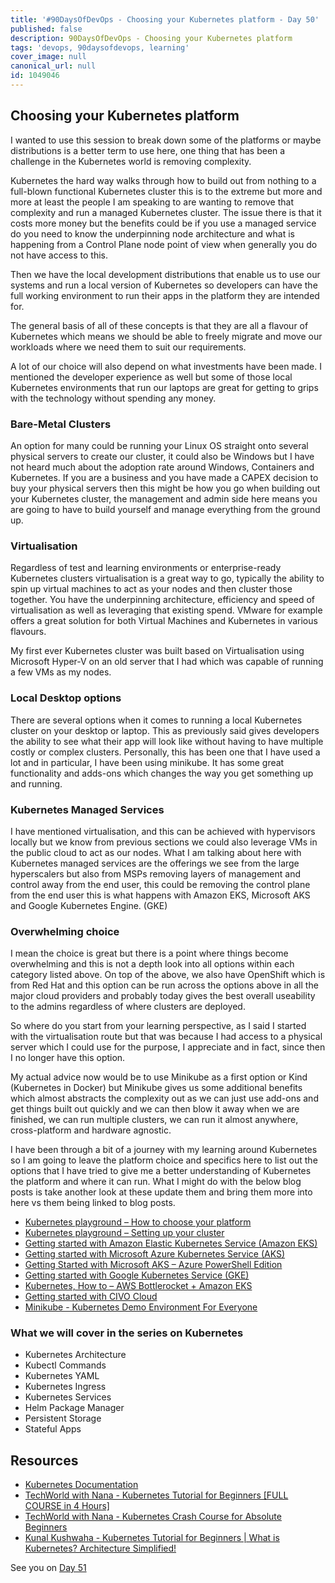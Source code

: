 ```yaml
---
title: '#90DaysOfDevOps - Choosing your Kubernetes platform - Day 50'
published: false
description: 90DaysOfDevOps - Choosing your Kubernetes platform
tags: 'devops, 90daysofdevops, learning'
cover_image: null
canonical_url: null
id: 1049046
---
```

## Choosing your Kubernetes platform 

I wanted to use this session to break down some of the platforms or maybe distributions is a better term to use here, one thing that has been a challenge in the Kubernetes world is removing complexity. 

Kubernetes the hard way walks through how to build out from nothing to a full-blown functional Kubernetes cluster this is to the extreme but more and more at least the people I am speaking to are wanting to remove that complexity and run a managed Kubernetes cluster. The issue there is that it costs more money but the benefits could be if you use a managed service do you need to know the underpinning node architecture and what is happening from a Control Plane node point of view when generally you do not have access to this. 

Then we have the local development distributions that enable us to use our systems and run a local version of Kubernetes so developers can have the full working environment to run their apps in the platform they are intended for. 

The general basis of all of these concepts is that they are all a flavour of Kubernetes which means we should be able to freely migrate and move our workloads where we need them to suit our requirements. 

A lot of our choice will also depend on what investments have been made. I mentioned the developer experience as well but some of those local Kubernetes environments that run our laptops are great for getting to grips with the technology without spending any money. 

### Bare-Metal Clusters 

An option for many could be running your Linux OS straight onto several physical servers to create our cluster, it could also be Windows but I have not heard much about the adoption rate around Windows, Containers and Kubernetes. If you are a business and you have made a CAPEX decision to buy your physical servers then this might be how you go when building out your Kubernetes cluster, the management and admin side here means you are going to have to build yourself and manage everything from the ground up. 

### Virtualisation 

Regardless of test and learning environments or enterprise-ready Kubernetes clusters virtualisation is a great way to go, typically the ability to spin up virtual machines to act as your nodes and then cluster those together. You have the underpinning architecture, efficiency and speed of virtualisation as well as leveraging that existing spend. VMware for example offers a great solution for both Virtual Machines and Kubernetes in various flavours. 

My first ever Kubernetes cluster was built based on Virtualisation using Microsoft Hyper-V on an old server that I had which was capable of running a few VMs as my nodes. 

### Local Desktop options 

There are several options when it comes to running a local Kubernetes cluster on your desktop or laptop. This as previously said gives developers the ability to see what their app will look like without having to have multiple costly or complex clusters. Personally, this has been one that I have used a lot and in particular, I have been using minikube. It has some great functionality and adds-ons which changes the way you get something up and running. 

### Kubernetes Managed Services 
I have mentioned virtualisation, and this can be achieved with hypervisors locally but we know from previous sections we could also leverage VMs in the public cloud to act as our nodes. What I am talking about here with Kubernetes managed services are the offerings we see from the large hyperscalers but also from MSPs removing layers of management and control away from the end user, this could be removing the control plane from the end user this is what happens with Amazon EKS, Microsoft AKS and Google Kubernetes Engine. (GKE)

### Overwhelming choice  

I mean the choice is great but there is a point where things become overwhelming and this is not a depth look into all options within each category listed above. On top of the above, we also have OpenShift which is from Red Hat and this option can be run across the options above in all the major cloud providers and probably today gives the best overall useability to the admins regardless of where clusters are deployed. 

So where do you start from your learning perspective, as I said I started with the virtualisation route but that was because I had access to a physical server which I could use for the purpose, I appreciate and in fact, since then I no longer have this option. 

My actual advice now would be to use Minikube as a first option or Kind (Kubernetes in Docker) but Minikube gives us some additional benefits which almost abstracts the complexity out as we can just use add-ons and get things built out quickly and we can then blow it away when we are finished, we can run multiple clusters, we can run it almost anywhere, cross-platform and hardware agnostic. 

I have been through a bit of a journey with my learning around Kubernetes so I am going to leave the platform choice and specifics here to list out the options that I have tried to give me a better understanding of Kubernetes the platform and where it can run. What I might do with the below blog posts is take another look at these update them and bring them more into here vs them being linked to blog posts. 

- [Kubernetes playground – How to choose your platform](https://vzilla.co.uk/vzilla-blog/building-the-home-lab-kubernetes-playground-part-1)
- [Kubernetes playground – Setting up your cluster](https://vzilla.co.uk/vzilla-blog/building-the-home-lab-kubernetes-playground-part-2)
- [Getting started with Amazon Elastic Kubernetes Service (Amazon EKS)](https://vzilla.co.uk/vzilla-blog/getting-started-with-amazon-elastic-kubernetes-service-amazon-eks)
- [Getting started with Microsoft Azure Kubernetes Service (AKS)](https://vzilla.co.uk/vzilla-blog/getting-started-with-microsoft-azure-kubernetes-service-aks)
- [Getting Started with Microsoft AKS – Azure PowerShell Edition](https://vzilla.co.uk/vzilla-blog/getting-started-with-microsoft-aks-azure-powershell-edition)
- [Getting started with Google Kubernetes Service (GKE)](https://vzilla.co.uk/vzilla-blog/getting-started-with-google-kubernetes-service-gke)
- [Kubernetes, How to – AWS Bottlerocket + Amazon EKS](https://vzilla.co.uk/vzilla-blog/kubernetes-how-to-aws-bottlerocket-amazon-eks)
- [Getting started with CIVO Cloud](https://vzilla.co.uk/vzilla-blog/getting-started-with-civo-cloud)
- [Minikube - Kubernetes Demo Environment For Everyone](https://vzilla.co.uk/vzilla-blog/project_pace-kasten-k10-demo-environment-for-everyone)

### What we will cover in the series on Kubernetes 

- Kubernetes Architecture 
- Kubectl Commands 
- Kubernetes YAML 
- Kubernetes Ingress 
- Kubernetes Services
- Helm Package Manager 
- Persistent Storage 
- Stateful Apps 

## Resources 

- [Kubernetes Documentation](https://kubernetes.io/docs/home/)
- [TechWorld with Nana - Kubernetes Tutorial for Beginners [FULL COURSE in 4 Hours]](https://www.youtube.com/watch?v=X48VuDVv0do)
- [TechWorld with Nana - Kubernetes Crash Course for Absolute Beginners](https://www.youtube.com/watch?v=s_o8dwzRlu4)
- [Kunal Kushwaha - Kubernetes Tutorial for Beginners | What is Kubernetes? Architecture Simplified!](https://www.youtube.com/watch?v=KVBON1lA9N8)

See you on [Day 51](day51.md) 
